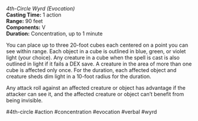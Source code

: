 *4th-Circle Wyrd (Evocation)*  
**Casting Time:** 1 action  
**Range:** 90 feet  
**Components:** V  
**Duration:** Concentration, up to 1 minute

You can place up to three 20-foot cubes each centered on a point you can see within range. Each object in a cube is outlined in blue, green, or violet light (your choice). Any creature in a cube when the spell is cast is also outlined in light if it fails a DEX save. A creature in the area of more than one cube is affected only once. For the duration, each affected object and creature sheds dim light in a 10-foot radius for the duration.

Any attack roll against an affected creature or object has advantage if the attacker can see it, and the affected creature or object can’t benefit from being invisible.

#4th-circle #action #concentration #evocation #verbal #wyrd
